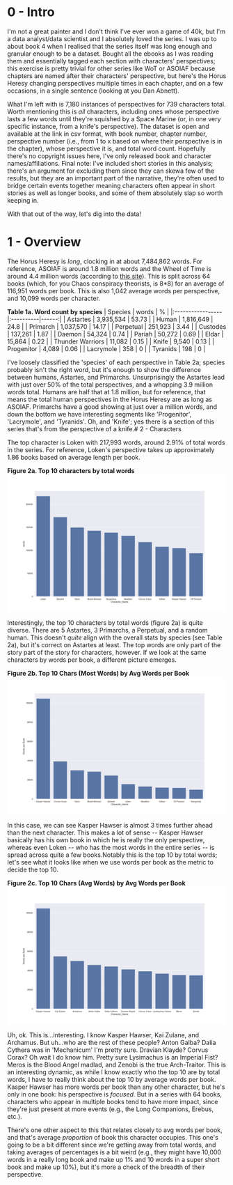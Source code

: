 # 0 - Intro

I'm not a great painter and I don't think I've ever won a game of 40k, but I'm a data analyst/data scientist and I absolutely loved the series. I was up to about book 4 when I realised that the series itself was long enough and granular enough to be a dataset. Bought all the ebooks as I was reading them and essentially tagged each section with characters' perspectives; this exercise is pretty trivial for other series like WoT or ASOIAF because chapters are named after their characters' perspective, but here's the Horus Heresy changing perspectives multiple times in each chapter, and on a few occasions, in a single sentence (looking at you Dan Abnett).

What I'm left with is 7,180 instances of perspectives for 739 characters total. Worth mentioning this is *all* characters, including ones whose perspective lasts a few words until they're squished by a Space Marine (or, in one very specific instance, from a knife's perspective). The dataset is open and available at the link in csv format, with book number, chapter number, perspective number (i.e., from 1 to x based on where their perspective is in the chapter), whose perspective it is, and total word count. Hopefully there's no copyright issues here, I've only released book and character names/affiliations. Final note: I've included short stories in this analysis; there's an argument for excluding them since they can skewa few of the results, but they are an important part of the narrative, they're often used to bridge certain events together meaning characters often appear in short stories as well as longer books, and some of them absolutely slap so worth keeping in.

With that out of the way, let's dig into the data!

# 1 - Overview

The Horus Heresy is *long*, clocking in at about 7,484,862 words. For reference, ASOIAF is around 1.8 million words and the Wheel of Time is around 4.4 million words (according to [this site](https://loopingworld.com/2009/03/06/wordcount/)). This is split across 64 books (which, for you Chaos conspiracy theorists, is 8*8) for an average of 116,951 words per book. This is also 1,042 average words per perspective, and 10,099 words per character.

**Table 1a. Word count by species**
| Species          | words     |     % |
|:-----------------|:----------|------:|
| Astartes         | 3,935,534 | 53.73 |
| Human            | 1,816,649 | 24.8  |
| Primarch         | 1,037,570 | 14.17 |
| Perpetual        | 251,923   |  3.44 |
| Custodes         | 137,261   |  1.87 |
| Daemon           | 54,324    |  0.74 |
| Pariah           | 50,272    |  0.69 |
| Eldar            | 15,864    |  0.22 |
| Thunder Warriors | 11,082    |  0.15 |
| Knife            | 9,540     |  0.13 |
| Progenitor       | 4,089     |  0.06 |
| Lacrymole        | 358       |  0    |
| Tyranids         | 198       |  0    |

I've loosely classified the 'species' of each perspective in Table 2a; species probably isn't the right word, but it's enough to show the difference between humans, Astartes, and Primarchs. Unsurprisingly the Astartes lead with just over 50% of the total perspectives, and a whopping 3.9 million words total. Humans are half that at 1.8 million, but for reference, that means the total human perspectives in the Horus Heresy are as long as ASOIAF. Primarchs have a good showing at just over a million words, and down the bottom we have interesting segments like 'Progenitor', 'Lacrymole', and 'Tyranids'. Oh, and 'Knife'; yes there is a section of this series that's from the perspective of a knife.# 2 - Characters

The top character is Loken with 217,993 words, around 2.91% of total words in the series. For reference, Loken's perspective takes up approximately 1.86 books based on average length per book.

**Figure 2a. Top 10 characters by total words**
![A bar chart showing the top 10 characters by word count. The top is Loken, followed by Zahariel, Garro, Ahzek Ahriman, Sanguinius, Abaddon, Corvus Corax, Vulkan, Kasper Hawser, and Oll Persson.](https://github.com/sklavoug/horus_heresy_analysis/blob/main/2a%20-%20Top%2010%20Chars.png?raw=true)

Interestingly, the top 10 characters by total words (figure 2a) is quite diverse. There are 5 Astartes, 3 Primarchs, a Perpetual, and a random human. This doesn't *quite* align with the overall stats by species (see Table 2a), but it's correct on Astartes at least. The top words are only part of the story part of the story for characters, however. If we look at the same characters by words per book, a different picture emerges.

**Figure 2b. Top 10 Chars (Most Words) by Avg Words per Book**
![A bar chart showing the top 10 characters by word count, by average words per book. Kasper Hawser is almost 3 times as prominent as the next highest, Corvus Corax.](https://github.com/sklavoug/horus_heresy_analysis/blob/main/2b%20-%20Top%2010%20Chars%20(Most%20Words)%20by%20Avg%20Words%20per%20Book.png?raw=true)

In this case, we can see Kasper Hawser is almost 3 times further ahead than the next character. This makes a lot of sense -- Kasper Hawser basically has his own book in which he is really the only perspective, whereas even Loken -- who has the most words in the entire series -- is spread across quite a few books.Notably this is the top 10 by total words; let's see what it looks like when we use words per book as the metric to decide the top 10.

**Figure 2c. Top 10 Chars (Avg Words) by Avg Words per Book**
![alt text](https://github.com/sklavoug/horus_heresy_analysis/blob/main/2c%20-%20Top%2010%20Chars%20(Avg%20Words)%20by%20Avg%20Words%20per%20Book.png?raw=true)

Uh, ok. This is...interesting. I know Kasper Hawser, Kai Zulane, and Archamus. But uh...who are the rest of these people? Anton Galba? Dalia Cythera was in 'Mechanicum' I'm pretty sure. Dravian Klayde? Corvus Corax? Oh wait I do know him. Pretty sure Lysimachus is an Imperial Fist? Meros is the Blood Angel madlad, and Zenobi is the true Arch-Traitor. This is an interesting dynamic, as while I know exactly who the top 10 are by total words, I have to really think about the top 10 by average words per book. Kasper Hawser has more words per book than any other character, but he's only in one book: his perspective is *focused*. But in a series with 64 books, characters who appear in multiple books tend to have more impact, since they're just present at more events (e.g., the Long Companions, Erebus, etc.).

There's one other aspect to this that relates closely to avg words per book, and that's average *proportion* of book this character occupies. This one's going to be a bit different since we're getting away from total words, and taking averages of percentages is a bit weird (e.g., they might have 10,000 words in a really long book and make up 1% and 10 words in a super short book and make up 10%), but it's more a check of the breadth of their perspective.

